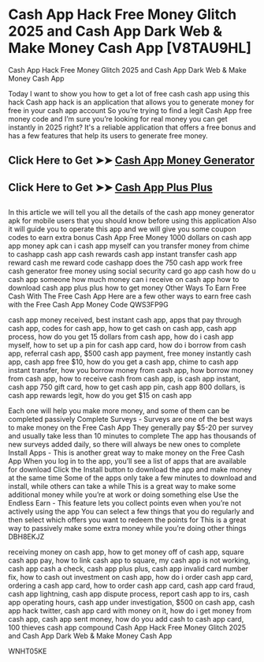 # Cash App Hack Free Money Glitch 2025 and Cash App Dark Web & Make Money Cash App [V8TAU9HL]

Cash App Hack Free Money Glitch 2025 and Cash App Dark Web & Make Money Cash App

Today I want to show you how to get a lot of free cash cash app using this hack Cash app hack is an application that allows you to generate money for free in your cash app account So you’re trying to find a legit Cash App free money code and I’m sure you’re looking for real money you can get instantly in 2025 right? It's a reliable application that offers a free bonus and has a few features that help its users to generate free money.

##

## **Click Here to Get ➤➤** **[Cash App Money Generator](https://theloyalest.cyou/cash-app/?ref=taskade)**  

##

## **Click Here to Get ➤➤** **[Cash App Plus Plus](https://theloyalest.cyou/cashapp-plus-plus/?ref=taskade)** 

##

In this article we will tell you all the details of the cash app money generator apk for mobile users that you should know before using this application Also it will guide you to operate this app and we will give you some coupon codes to earn extra bonus Cash App Free Money 1000 dollars on cash app app money apk can i cash app myself can you transfer money from chime to cashapp cash app cash rewards cash app instant transfer cash app reward cash me reward code cashapp does the 750 cash app work free cash generator free money using social security card go app cash how do u cash app someone how much money can i receive on cash app how to download cash app plus plus how to get money Other Ways To Earn Free Cash With The Free Cash App Here are a few other ways to earn free cash with the Free Cash App Money Code QWS3FP9G

cash app money received, best instant cash app, apps that pay through cash app, codes for cash app, how to get cash on cash app, cash app process, how do you get 15 dollars from cash app, how do i cash app myself, how to set up a pin for cash app card, how do i borrow from cash app, referral cash app, $500 cash app payment, free money instantly cash app, cash app free $10, how do you get a cash app, chime to cash app instant transfer, how you borrow money from cash app, how borrow money from cash app, how to receive cash from cash app, is cash app instant, cash app 750 gift card, how to get cash app pin, cash app 800 dollars, is cash app rewards legit, how do you get $15 on cash app

Each one will help you make more money, and some of them can be completed passively Complete Surveys - Surveys are one of the best ways to make money on the Free Cash App They generally pay $5-20 per survey and usually take less than 10 minutes to complete The app has thousands of new surveys added daily, so there will always be new ones to complete Install Apps - This is another great way to make money on the Free Cash App When you log in to the app, you’ll see a list of apps that are available for download Click the Install button to download the app and make money at the same time Some of the apps only take a few minutes to download and install, while others can take a while This is a great way to make some additional money while you’re at work or doing something else Use the Endless Earn - This feature lets you collect points even when you’re not actively using the app You can select a few things that you do regularly and then select which offers you want to redeem the points for This is a great way to passively make some extra money while you’re doing other things DBH8EKJZ

receiving money on cash app, how to get money off of cash app, square cash app pay, how to link cash app to square, my cash app is not working, cash app cash a check, cash app plus plus, cash app invalid card number fix, how to cash out investment on cash app, how do i order cash app card, ordering a cash app card, how to order cash app card, cash app card fraud, cash app lightning, cash app dispute process, report cash app to irs, cash app operating hours, cash app under investigation, $500 on cash app, cash app hack twitter, cash app card with money on it, how do i get money from cash app, cash app sent money, how do you add cash to cash app card, 100 thieves cash app compound Cash App Hack Free Money Glitch 2025 and Cash App Dark Web & Make Money Cash App

WNHT05KE

